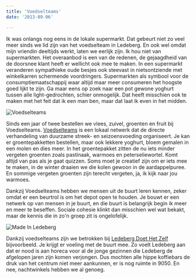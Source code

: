 ```yaml
---
title: 'Voedselteams'
date: '2013-09-06'

---
```


Ik was onlangs nog eens in de lokale supermarkt. Dat gebeurt niet zo veel meer sinds we lid zijn van het voedselteam in Ledeberg. En ook wel omdat mijn vriendin deeltijds werkt, laten we eerlijk zijn. Ik hou niet van supermarkten. Het overaanbod is een van de redenen, de gejaagdheid van de doorsnee klant heeft er wellicht ook mee te maken. In een supermarkt veranderen sympathieke oude besjes ook steevast in nietsontziende met winkelkarren schermende voordringers. Supermarkten als symbool voor de consumptiemaatschappij waar altijd maar meer consumeren het hoogste goed lijkt te zijn. Ga maar eens op zoek naar een pot gewone yoghurt tussen alle light-gedrochten, schier onmogelijk. Dat heeft misschien ook te maken met het feit dat ik een man ben, maar dat laat ik even in het midden.

![Voedselteams](/images/voedselteams_uitg-290x290.jpg)

Sinds een jaar of twee bestellen we vlees, zuivel, groenten en fruit bij Voedselteams. [Voedselteams](http://www.voedselteams.be/) is een lokaal netwerk dat de directe verhandeling van duurzame streek- en seizoensvoeding organiseert. Je kan er groentepakketten bestellen, maar ook lekkere yoghurt, bloem gemalen in een molen en dies meer. In het groentepakket zitten de nu iets minder vergeten groenten zoals pastinaak, warmoes en peterseliewortel. Komt altijd van pas als je gaat quizzen. Soms moet je creatief zijn om er iets mee te maken, in de winter draaien we die kolen gewoon in de aardappelpuree. En sommige vergeten groenten zijn terecht vergeten, ja, ik kijk naar jou warmoes.

Dankzij Voedselteams hebben we mensen uit de buurt leren kennen, zeker omdat er een beurtrol is om het depot open te houden. Je bouwt er een netwerk op van mensen in je buurt, en die buurt is belangrijk begin ik meer en meer te beseffen. Sociale cohesie klinkt dan misschien wel wat bekakt, maar de kennis die in zo'n groep zit is ongelofelijk.

![Made In Ledeberg](/images/ldhz.jpg)

Dankzij voedselteams zijn we betrokken bij [Ledeberg Doet Het Zelf](http://www.ledebergdoethetzelf.be/) bijvoorbeeld. Je krijgt er voeling met de buurt mee. Zo voelt Ledeberg aan dat er nood is aan horeca voor al de jonge gezinnen die Ledeberg de afgelopen jaren zijn komen verjongen. Dus mochten alle hippe koffiebars de druk van het centrum niet meer aankunnen, er is nog ruimte in 9050. En nee, nachtwinkels hebben we al genoeg.

			


